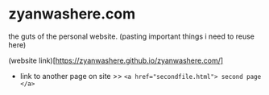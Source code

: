 # zyanwashere.com
the guts of the personal website.
(pasting important things i need to reuse here)

(website link)[https://zyanwashere.github.io/zyanwashere.com/]

- link to another page on site >> `<a href="secondfile.html"> second page </a>`
